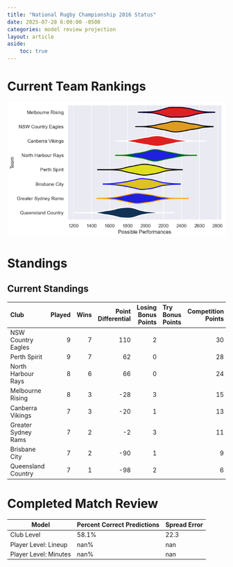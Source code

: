 ```yaml
---  
title: "National Rugby Championship 2016 Status"  
date: 2025-07-28 6:00:00 -0500  
categories: model review projection  
layout: article  
aside:  
    toc: true  
---
```

# Current Team Rankings


![Club Rankings](plots/rankings_National_Rugby_Championship_2016.png)
# Standings

## Current Standings


| Club                |   Played |   Wins |   Point Differential |   Losing Bonus Points | Try Bonus Points   |   Competition Points |
|:--------------------|---------:|-------:|---------------------:|----------------------:|:-------------------|---------------------:|
| NSW Country Eagles  |        9 |      7 |                  110 |                     2 |                    |                   30 |
| Perth Spirit        |        9 |      7 |                   62 |                     0 |                    |                   28 |
| North Harbour Rays  |        8 |      6 |                   66 |                     0 |                    |                   24 |
| Melbourne Rising    |        8 |      3 |                  -28 |                     3 |                    |                   15 |
| Canberra Vikings    |        7 |      3 |                  -20 |                     1 |                    |                   13 |
| Greater Sydney Rams |        7 |      2 |                   -2 |                     3 |                    |                   11 |
| Brisbane City       |        7 |      2 |                  -90 |                     1 |                    |                    9 |
| Queensland Country  |        7 |      1 |                  -98 |                     2 |                    |                    6 |



# Completed Match Review


| Model | Percent Correct Predictions | Spread Error |
| ------ | ------ | ------ |
| Club Level | 58.1% | 22.3 |
| Player Level: Lineup | nan% | nan |
| Player Level: Minutes | nan% | nan |

